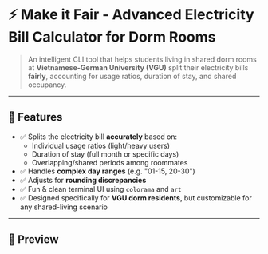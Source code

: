 # ⚡ Make it Fair - Advanced Electricity Bill Calculator for Dorm Rooms

> An intelligent CLI tool that helps students living in shared dorm rooms at **Vietnamese-German University (VGU)** split their electricity bills **fairly**, accounting for usage ratios, duration of stay, and shared occupancy.

---

## 🌟 Features

- ✅ Splits the electricity bill **accurately** based on:
  - Individual usage ratios (light/heavy users)
  - Duration of stay (full month or specific days)
  - Overlapping/shared periods among roommates
- ✅ Handles **complex day ranges** (e.g. "01-15, 20-30")
- ✅ Adjusts for **rounding discrepancies**
- ✅ Fun & clean terminal UI using `colorama` and `art`
- ✅ Designed specifically for **VGU dorm residents**, but customizable for any shared-living scenario

---

## 📸 Preview

